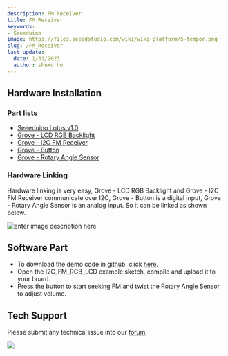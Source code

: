 ```yaml
---
description: FM Receiver
title: FM Receiver
keywords:
- Seeeduino 
image: https://files.seeedstudio.com/wiki/wiki-platform/S-tempor.png
slug: /FM_Receiver
last_update:
  date: 1/31/2023
  author: shuxu hu
---
```



## Hardware Installation

### Part lists

* [Seeeduino Lotus v1.0](https://www.seeedstudio.com/Seeeduino-Lotus-ATMega328-Board-with-Grove-Interface-p-1942.html)
* [Grove - LCD RGB Backlight](https://www.seeedstudio.com/Grove-LCD-RGB-Backlight-p-1643.html)
* [Grove - I2C FM Receiver](https://www.seeedstudio.com/Grove-I2C-FM-Receiver-p-1953.html)
* [Grove - Button](https://www.seeedstudio.com/Grove-Button-p-766.html)
* [Grove - Rotary Angle Sensor](https://www.seeedstudio.com/Grove-Rotary-Angle-Sensor-p-770.html)

### Hardware Linking

Hardware linking is very easy, Grove - LCD RGB Backlight and Grove - I2C FM Receiver communicate over I2C, Grove - Button is a digital input, Grove - Rotary Angle Sensor is an analog input. So it can be linked as shown below.

![enter image description here](https://files.seeedstudio.com/wiki/Seeeduino_Lotus/img/Seeeduino_Lotus_usage.jpg)

## Software Part

* To download the demo code in github, click [here](https://github.com/Seeed-Studio/Seeeduino_lotus_Usage).
* Open the I2C_FM_RGB_LCD example sketch, compile and upload it to your board.
* Press the button to start seeking FM and twist the Rotary Angle Sensor to adjust volume.

## Tech Support

  Please submit any technical issue into our [forum](https://forum.seeedstudio.com/). <br />
  <p style={{textAlign: 'center'}}><a href="https://www.seeedstudio.com/act-4.html?utm_source=wiki&utm_medium=wikibanner&utm_campaign=newproducts" target="_blank"><img src="https://files.seeedstudio.com/wiki/Wiki_Banner/new_product.jpg" /></a></p>
